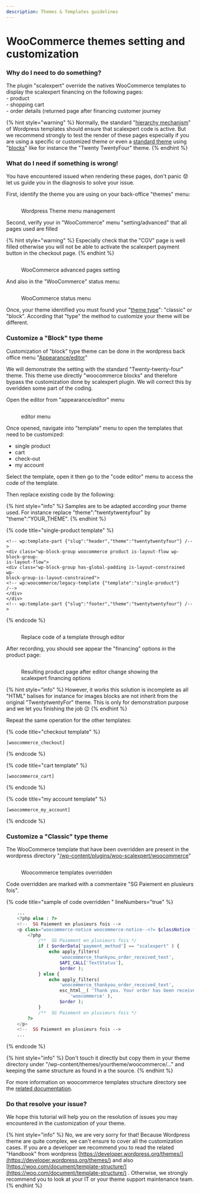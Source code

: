 ```yaml
---
description: Themes & Templates guidelines
---
```


# WooCommerce themes setting and customization

### Why do I need to do something?

The plugin "scalexpert"  override the natives WooCommerce templates to display the scalexpert financing on the following pages:\
\- product\
\- shopping cart\
\- order details (returned page after financing customer journey

{% hint style="warning" %}
Normally, the standard "[hierarchy mechanism](https://developer.wordpress.org/themes/templates/template-hierarchy/)" of Wordpress templates should ensure that scalexpert code is active. But we recommend strongly to test the render of these pages especially if you are using a specific or customized theme or even a [standard theme](https://wordpress.org/themes/) using "[blocks](https://developer.wordpress.org/themes/getting-started/what-is-a-theme/#block-themes)" like for instance  the "Twenty TwentyFour" theme.&#x20;
{% endhint %}

### What do I need if something is wrong!

You have encountered issued when rendering these pages, don't panic :worried: let us guide you in the diagnosis to solve your issue.

First, identify the theme you are using on your back-office "themes" menu:

<figure><img src="../../../../.gitbook/assets/image (1) (1) (1).png" alt=""><figcaption><p>Wordpress Theme menu management</p></figcaption></figure>

&#x20;Second, verify your in "WooCommerce" menu "setting/advanced"  that all pages used are filled&#x20;

{% hint style="warning" %}
Especially check that the "CGV" page is well filled otherwise you will not be able to activate the scalexpert payment button in the checkout page.&#x20;
{% endhint %}

<figure><img src="../../../../.gitbook/assets/image (2) (1).png" alt=""><figcaption><p>WooCommerce advanced pages setting</p></figcaption></figure>

And also in the "WooCommerce" status menu:

<figure><img src="../../../../.gitbook/assets/image (3) (1) (1).png" alt=""><figcaption><p>WooCommerce status menu</p></figcaption></figure>

Once, your theme identified you must found your "[theme type](https://developer.wordpress.org/themes/getting-started/what-is-a-theme/#theme-types)":  "classic" or "block". According that "type" the method to customize your theme will be different.

### Customize a "Block" type theme

Customization of "block" type theme can be done in the wordpress back office menu "[Appearance/editor](https://developer.wordpress.org/themes/templates/templates/#editing-templates)"&#x20;

We will demonstrate the setting with the standard "Twenty-twenty-four" theme. This theme use directly "woocommerce blocks" and therefore bypass the customization done by scalexpert plugin. We will correct this by overidden some part of the coding.

Open the editor from "appearance/editor" menu&#x20;

<figure><img src="../../../../.gitbook/assets/image (4) (1).png" alt=""><figcaption><p>editor menu</p></figcaption></figure>

Once opened, navigate into "template" menu to open the templates that need to be customized:

* single product
* cart
* check-out
* my account

Select the template, open it then go to the "code editor" menu to access the code of the template. &#x20;

Then replace existing code by the following:

{% hint style="info" %}
Samples are to be adapted according your theme used. For instance replace "theme":"twentytwentyfour" by "theme":"YOUR\_THEME".
{% endhint %}

{% code title="single-product template" %}
```
<!-- wp:template-part {"slug":"header","theme":"twentytwentyfour"} /-->
<div class="wp-block-group woocommerce product is-layout-flow wp-block-group-
is-layout-flow">
<div class="wp-block-group has-global-padding is-layout-constrained wp-
block-group-is-layout-constrained">
<!-- wp:woocommerce/legacy-template {"template":"single-product"}
/-->
</div>
</div>
<!-- wp:template-part {"slug":"footer","theme":"twentytwentyfour"} /-->
```
{% endcode %}

<figure><img src="../../../../.gitbook/assets/1-woocommerce-edit-templates (2).gif" alt=""><figcaption><p>Replace code of a template through editor</p></figcaption></figure>

After recording, you should see appear the "financing" options in the product page: &#x20;

<figure><img src="../../../../.gitbook/assets/image (17).png" alt=""><figcaption><p>Resulting product page after editor change showing the scalexpert financing options</p></figcaption></figure>

{% hint style="info" %}
However, it works this solution is incomplete as all "HTML" balises for instance for images blocks are not inherit from the original "TwentytwentyFor" theme. This is only for demonstration purpose and we let you finishing the job :wink: &#x20;
{% endhint %}

Repeat the same operation for the other templates:

{% code title="checkout template" %}
```
[woocommerce_checkout]
```
{% endcode %}

{% code title="cart template" %}
```
[woocommerce_cart]
```
{% endcode %}

{% code title="my account template" %}
```
[woocommerce_my_account]
```
{% endcode %}

### Customize a "Classic" type theme

The WooCommerce template that have been overridden are present in the wordpress directory "[/wp-content/plugins/woo-scalexpert/woocommerce](https://github.com/scalexpert/scalexpert-woocommerce/tree/main/woo-scalexpert/woocommerce)"&#x20;

<figure><img src="../../../../.gitbook/assets/image (1) (1).png" alt=""><figcaption><p>Woocommerce templates overridden </p></figcaption></figure>

Code overridden are marked with a commentaire "SG Paiement en plusieurs fois".

{% code title="sample of code overridden " lineNumbers="true" %}
```php
	...
	<?php else : ?>
	<!--  SG Paiement en plusieurs fois -->
	<p class="woocommerce-notice woocommerce-notice--<?= $classNotice ?> woocommerce-thankyou-order-received">
		<?php
			/**  SG Paiement en plusieurs fois */
			if ( $orderData['payment_method'] == "scalexpert" ) {
				echo apply_filters(
					'woocommerce_thankyou_order_received_text',
					$API_CALL['TextStatus'],
					$order );
			} else {
				echo apply_filters(
					'woocommerce_thankyou_order_received_text',
					esc_html__( 'Thank you. Your order has been received.',
						'woocommerce' ),
					$order );
			}
			/**  SG Paiement en plusieurs fois */
		?>
	</p>
	<!--  SG Paiement en plusieurs fois -->
	...
```
{% endcode %}

{% hint style="info" %}
Don't touch it directly but copy them in your theme directory under "/wp-content/themes/yourtheme/woocommerce/..."  and keeping the same structure as found in a the source.
{% endhint %}

For more information on woocommerce templates structure directory see the [related documentation](https://woo.com/document/template-structure/#how-to-edit-files).

### Do that resolve your issue?

We hope this tutorial will help you on the resolution of issues you may encountered in the customization of your theme.&#x20;

{% hint style="info" %}
No, we are very sorry for that! Because Wordpress theme are quite complex, we can't ensure to cover all the customization cases. If you are a developer we recommend you to read the related "Handbook" from wordpress [https://developer.wordpress.org/themes/](https://developer.wordpress.org/themes/)  and also [https://woo.com/document/template-structure/](https://woo.com/document/template-structure/) . Otherwise, we strongly recommend you to look at your IT or your theme support maintenance team.
{% endhint %}
